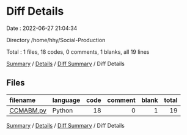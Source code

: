 # Diff Details

Date : 2022-06-27 21:04:34

Directory /home/hhy/Social-Production

Total : 1 files,  18 codes, 0 comments, 1 blanks, all 19 lines

[Summary](results.md) / [Details](details.md) / [Diff Summary](diff.md) / Diff Details

## Files
| filename | language | code | comment | blank | total |
| :--- | :--- | ---: | ---: | ---: | ---: |
| [CCMABM.py](/CCMABM.py) | Python | 18 | 0 | 1 | 19 |

[Summary](results.md) / [Details](details.md) / [Diff Summary](diff.md) / Diff Details